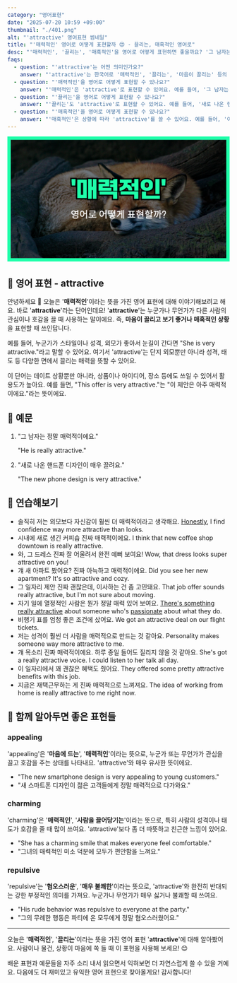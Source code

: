 ```yaml
---
category: "영어표현"
date: "2025-07-20 10:59 +09:00"
thumbnail: "./401.png"
alt: "'attractive' 영어표현 썸네일"
title: "'매력적인' 영어로 어떻게 표현할까 😍 - 끌리는, 매혹적인 영어로"
desc: "'매력적인', '끌리는', '매혹적인'을 영어로 어떻게 표현하면 좋을까요? '그 남자는 정말 매력적이에요.', '새로 나온 핸드폰 디자인이 매우 끌려요.' 등을 영어로 표현하는 법을 배워봅시다. 다양한 예문을 통해서 연습하고 본인의 표현으로 만들어 보세요."
faqs:
  - question: "'attractive'는 어떤 의미인가요?"
    answer: "'attractive'는 한국어로 '매력적인', '끌리는', '마음이 끌리는' 등의 뜻을 가지고 있어요. 사람이나 물건, 상황이 눈길을 끌거나 호감을 줄 때 사용해요."
  - question: "'매력적인'을 영어로 어떻게 표현할 수 있나요?"
    answer: "'매력적인'은 'attractive'로 표현할 수 있어요. 예를 들어, '그 남자는 정말 매력적이에요.'는 'He is really attractive.'라고 말해요."
  - question: "'끌리는'을 영어로 어떻게 표현할 수 있나요?"
    answer: "'끌리는'도 'attractive'로 표현할 수 있어요. 예를 들어, '새로 나온 핸드폰 디자인이 매우 끌려요.'는 'The new phone design is very attractive.'라고 해요."
  - question: "'매혹적인'을 영어로 어떻게 표현할 수 있나요?"
    answer: "'매혹적인'은 상황에 따라 'attractive'를 쓸 수 있어요. 예를 들어, '이 제안은 아주 매혹적이에요.'는 'This offer is very attractive.'라고 표현해요."
---
```


!['attractive' 영어표현](./401.png)

## 🌟 영어 표현 - attractive

안녕하세요 👋 오늘은 '**매력적인**'이라는 뜻을 가진 영어 표현에 대해 이야기해보려고 해요. 바로 '**attractive**'라는 단어인데요! '**attractive**'는 누군가나 무언가가 다른 사람의 관심이나 호감을 끌 때 사용하는 말이에요. 즉, **마음이 끌리고 보기 좋거나 매혹적인 상황**을 표현할 때 쓰인답니다.

예를 들어, 누군가가 스타일이나 성격, 외모가 좋아서 눈길이 간다면 "She is very attractive."라고 말할 수 있어요. 여기서 'attractive'는 단지 외모뿐만 아니라 성격, 태도 등 다양한 면에서 끌리는 매력을 뜻할 수 있어요.

이 단어는 데이트 상황뿐만 아니라, 상품이나 아이디어, 장소 등에도 쓰일 수 있어서 활용도가 높아요. 예를 들면, "This offer is very attractive."는 "이 제안은 아주 매력적이에요."라는 뜻이에요.

## 📖 예문

1. "그 남자는 정말 매력적이에요."

   "He is really attractive."

2. "새로 나온 핸드폰 디자인이 매우 끌려요."

   "The new phone design is very attractive."

## 💬 연습해보기

<ul data-interactive-list>

  <li data-interactive-item>
    <span data-toggler>솔직히 저는 외모보다 자신감이 훨씬 더 매력적이라고 생각해요.</span>
    <span data-answer><a href="/blog/in-english/336.honestly/">Honestly</a>, I find confidence way more attractive than looks.</span>
  </li>

  <li data-interactive-item>
    <span data-toggler>시내에 새로 생긴 커피숍 진짜 매력적이에요.</span>
    <span data-answer>I think that new coffee shop downtown is really attractive.</span>
  </li>

  <li data-interactive-item>
    <span data-toggler>와, 그 드레스 진짜 잘 어울려서 완전 예뻐 보여요!</span>
    <span data-answer>Wow, that dress looks super attractive on you!</span>
  </li>

  <li data-interactive-item>
    <span data-toggler>걔 새 아파트 봤어요? 진짜 아늑하고 매력적이에요.</span>
    <span data-answer>Did you see her new apartment? It's so attractive and cozy.</span>
  </li>

  <li data-interactive-item>
    <span data-toggler>그 일자리 제안 진짜 괜찮은데, 이사하는 건 좀 고민돼요.</span>
    <span data-answer>That job offer sounds really attractive, but I'm not sure about moving.</span>
  </li>

  <li data-interactive-item>
    <span data-toggler>자기 일에 열정적인 사람은 뭔가 정말 매력 있어 보여요.</span>
    <span data-answer><a href="/blog/뭔가-특별한-게-있어-영어표현/">There's something really attractive</a> about someone who's <a href="/blog/in-english/406.passionate/">passionate</a> about what they do.</span>
  </li>

  <li data-interactive-item>
    <span data-toggler>비행기 표를 엄청 좋은 조건에 샀어요.</span>
    <span data-answer>We got an attractive deal on our flight tickets.</span>
  </li>

  <li data-interactive-item>
    <span data-toggler>저는 성격이 훨씬 더 사람을 매력적으로 만드는 것 같아요.</span>
    <span data-answer>Personality makes someone way more attractive to me.</span>
  </li>

  <li data-interactive-item>
    <span data-toggler>걔 목소리 진짜 매력적이에요. 하루 종일 들어도 질리지 않을 것 같아요.</span>
    <span data-answer>She's got a really attractive voice. I could listen to her talk all day.</span>
  </li>

  <li data-interactive-item>
    <span data-toggler>이 일자리에서 꽤 괜찮은 혜택도 줬어요.</span>
    <span data-answer>They offered some pretty attractive benefits with this job.</span>
  </li>

  <li data-interactive-item>
    <span data-toggler>지금은 재택근무하는 게 진짜 매력적으로 느껴져요.</span>
    <span data-answer>The idea of working from home is really attractive to me right now.</span>
  </li>

</ul>

## 🤝 함께 알아두면 좋은 표현들

### appealing

'appealing'은 '**마음에 드는**', '**매력적인**'이라는 뜻으로, 누군가 또는 무언가가 관심을 끌고 호감을 주는 상태를 나타내요. 'attractive'와 매우 유사한 뜻이에요.

- "The new smartphone design is very appealing to young customers."
- "새 스마트폰 디자인이 젊은 고객들에게 정말 매력적으로 다가와요."

### charming

'charming'은 '**매력적인**', '**사람을 끌어당기는**'이라는 뜻으로, 특히 사람의 성격이나 태도가 호감을 줄 때 많이 쓰여요. 'attractive'보다 좀 더 따뜻하고 친근한 느낌이 있어요.

- "She has a charming smile that makes everyone feel comfortable."
- "그녀의 매력적인 미소 덕분에 모두가 편안함을 느껴요."

### repulsive

'repulsive'는 '**혐오스러운**', '**매우 불쾌한**'이라는 뜻으로, 'attractive'와 완전히 반대되는 강한 부정적인 의미를 가져요. 누군가나 무언가가 매우 싫거나 불쾌할 때 쓰여요.

- "His rude behavior was repulsive to everyone at the party."
- "그의 무례한 행동은 파티에 온 모두에게 정말 혐오스러웠어요."

---

오늘은 '**매력적인**', '**끌리는**'이라는 뜻을 가진 영어 표현 '**attractive**'에 대해 알아봤어요. 사람이나 물건, 상황이 마음에 쏙 들 때 이 표현을 사용해 보세요! 😊

배운 표현과 예문들을 자주 소리 내서 읽으면서 익혀보면 더 자연스럽게 쓸 수 있을 거예요. 다음에도 더 재미있고 유익한 영어 표현으로 찾아올게요! 감사합니다!
